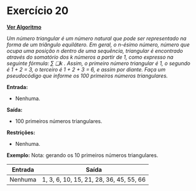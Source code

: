 # Exercício 20

[**Ver Algoritmo**](Algoritmo20.md)

*Um número triangular é um número natural que pode ser representado na forma de um triângulo equilátero. Em geral, o n-ésimo número, número que ocupa uma posição n dentro de uma sequência, triangular é encontrado através do somatório dos k números a partir de 1, como expresso na seguinte fórmula: ∑ ❑k . Assim, o primeiro número triangular é 1, o segundo é 1 + 2 = 3, o terceiro é 1 + 2 + 3 = 6, e assim por diante. Faça um pseudocódigo que informe os 100 primeiros números triangulares.*

**Entrada:**
- Nenhuma.

**Saída:**
- 100 primeiros números triangulares.

**Restrições:**
- Nenhuma.

**Exemplo:**
Nota: gerando os 10 primeiros números triangulares.

| Entrada | Saída                    |
| ------- | ------------------------ |
| Nenhuma | 1, 3, 6, 10, 15, 21, 28, 36, 45, 55, 66 |
